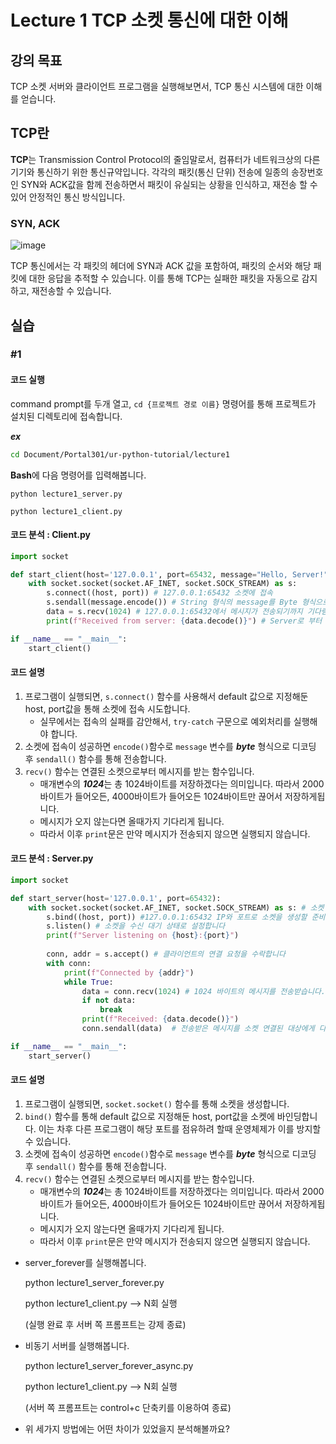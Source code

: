 # Lecture 1 TCP 소켓 통신에 대한 이해
## 강의 목표
TCP 소켓 서버와 클라이언트 프로그램을 실행해보면서, TCP 통신 시스템에 대한 이해를 얻습니다.

## TCP란
**TCP**는 Transmission Control Protocol의 줄임말로서, 컴퓨터가 네트워크상의 다른 기기와 통신하기 위한 통신규약입니다.
각각의 패킷(통신 단위) 전송에 일종의 송장번호인 SYN와 ACK값을 함께 전송하면서 패킷이 유실되는 상황을 인식하고, 재전송 할 수 있어 안정적인 통신 방식입니다.
### SYN, ACK
![image](https://github.com/portal301/ur-python-tutorial/assets/5483768/b2b69ba6-9b46-4ebf-b89d-f0ee765f2649)

TCP 통신에서는 각 패킷의 헤더에 SYN과 ACK 값을 포함하여, 패킷의 순서와 해당 패킷에 대한 응답을 추적할 수 있습니다. 이를 통해 TCP는 실패한 패킷을 자동으로 감지하고, 재전송할 수 있습니다.


## 실습
### #1
#### 코드 실행
command prompt를 두개 열고, ```cd {프로젝트 경로 이름}``` 명령어를 통해 프로젝트가 설치된 디렉토리에 접속합니다.

***ex***
```bash
cd Document/Portal301/ur-python-tutorial/lecture1
```

**Bash**에 다음 명령어를 입력해봅니다.

```    
python lecture1_server.py
```
```
python lecture1_client.py
```

#### 코드 분석 : Client.py
```python
import socket

def start_client(host='127.0.0.1', port=65432, message="Hello, Server!"):
    with socket.socket(socket.AF_INET, socket.SOCK_STREAM) as s:
        s.connect((host, port)) # 127.0.0.1:65432 소켓에 접속
        s.sendall(message.encode()) # String 형식의 message를 Byte 형식으로 인코딩
        data = s.recv(1024) # 127.0.0.1:65432에서 메시지가 전송되기까지 기다림
        print(f"Received from server: {data.decode()}") # Server로 부터 전송받은 메시지를 byte에서 String으로 변환

if __name__ == "__main__":
    start_client()
```
#### 코드 설명
1. 프로그램이 실행되면, ```s.connect()``` 함수를 사용해서 default 값으로 지정해둔 host, port값을 통해 소켓에 접속 시도합니다.
    - 실무에서는 접속의 실패를 감안해서, ```try-catch``` 구문으로 예외처리를 실행해야 합니다.
2. 소켓에 접속이 성공하면 ```encode()```함수로 ```message``` 변수를 ***byte*** 형식으로 디코딩 후 ```sendall()``` 함수를 통해 전송합니다.
3. ```recv()``` 함수는 연결된 소켓으로부터 메시지를 받는 함수입니다. 
   - 매개변수의 ***1024***는 총 1024바이트를 저장하겠다는 의미입니다. 따라서 2000바이트가 들어오든, 4000바이트가 들어오든 1024바이트만 끊어서 저장하게됩니다.
   - 메시지가 오지 않는다면 올때가지 기다리게 됩니다.
   - 따라서 이후 ```print```문은 만약 메시지가 전송되지 않으면 실행되지 않습니다.   

#### 코드 분석 : Server.py
```Python
import socket

def start_server(host='127.0.0.1', port=65432):
    with socket.socket(socket.AF_INET, socket.SOCK_STREAM) as s: # 소켓 생성
        s.bind((host, port)) #127.0.0.1:65432 IP와 포트로 소켓을 생성할 준비
        s.listen() # 소켓을 수신 대기 상태로 설정합니다
        print(f"Server listening on {host}:{port}")
        
        conn, addr = s.accept() # 클라이언트의 연결 요청을 수락합니다
        with conn:
            print(f"Connected by {addr}")
            while True:
                data = conn.recv(1024) # 1024 바이트의 메시지를 전송받습니다.
                if not data: 
                    break 
                print(f"Received: {data.decode()}") 
                conn.sendall(data)  # 전송받은 메시지를 소켓 연결된 대상에게 다시 전송합니다.

if __name__ == "__main__":
    start_server()
```

#### 코드 설명
1. 프로그램이 실행되면, ```socket.socket()``` 함수를 통해 소켓을 생성합니다.
2. ```bind()``` 함수를 통해 default 값으로 지정해둔 host, port값을 소켓에 바인딩합니다. 이는 차후 다른 프로그램이 해당 포트를 점유하려 할때 운영체제가 이를 방지할 수 있습니다.
3. 소켓에 접속이 성공하면 ```encode()```함수로 ```message``` 변수를 ***byte*** 형식으로 디코딩 후 ```sendall()``` 함수를 통해 전송합니다.
4. ```recv()``` 함수는 연결된 소켓으로부터 메시지를 받는 함수입니다. 
   - 매개변수의 ***1024***는 총 1024바이트를 저장하겠다는 의미입니다. 따라서 2000바이트가 들어오든, 4000바이트가 들어오든 1024바이트만 끊어서 저장하게됩니다.
   - 메시지가 오지 않는다면 올때가지 기다리게 됩니다.
   - 따라서 이후 ```print```문은 만약 메시지가 전송되지 않으면 실행되지 않습니다.   


- server_forever를 실행해봅니다.


    python lecture1_server_forever.py

    python lecture1_client.py --> N회 실행

    (실행 완료 후 서버 쪽 프롬프트는 강제 종료)


- 비동기 서버를 실행해봅니다.


    python lecture1_server_forever_async.py

    python lecture1_client.py --> N회 실행

    (서버 쪽 프롬프트는 control+c 단축키를 이용하여 종료)


* 위 세가지 방법에는 어떤 차이가 있었을지 분석해볼까요?

